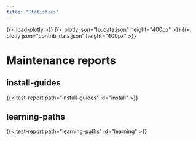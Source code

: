 ```yaml
---
title: "Statistics"
---
```


{{< load-plotly >}}
{{< plotly json="lp_data.json" height="400px" >}}
{{< plotly json="contrib_data.json" height="400px" >}}

# Maintenance reports

## install-guides

{{< test-report path="install-guides" id="install" >}}

## learning-paths

{{< test-report path="learning-paths" id="learning" >}}

